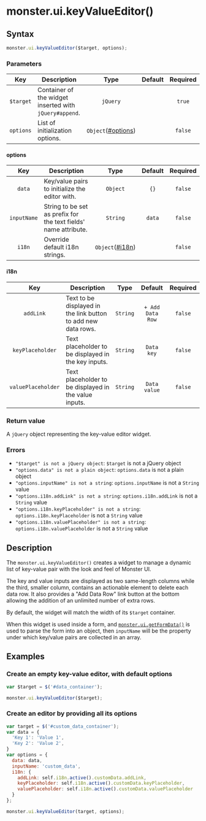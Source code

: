 # monster.ui.keyValueEditor()

## Syntax
```javascript
monster.ui.keyValueEditor($target, options);
```

### Parameters
Key | Description | Type | Default | Required
:-: | --- | :-: | :-: | :-:
`$target` | Container of the widget inserted with `jQuery#append`. | `jQuery` | | `true`
`options` | List of initialization options. | `Object`([#options](#options)) | | `false`

#### options
Key | Description | Type | Default | Required
:-: | --- | :-: | :-: | :-:
`data` | Key/value pairs to initialize the editor with. | `Object` | `{}` | `false`
`inputName` | String to be set as prefix for the text fields' name attribute. | `String` | `data` | `false`
`i18n` | Override default i18n strings. | `Object`([#i18n](#i18n)) | | `false`

#### i18n
Key | Description | Type | Default | Required
:-: | --- | :-: | :-: | :-:
`addLink` | Text to be displayed in the link button to add new data rows. | `String` | `+ Add Data Row` | `false`
`keyPlaceholder` | Text placeholder to be displayed in the key inputs. | `String` | `Data key` | `false`
`valuePlaceholder` | Text placeholder to be displayed in the value inputs. | `String` | `Data value` | `false`

### Return value
A `jQuery` object representing the key-value editor widget.

### Errors
* `"$target" is not a jQuery object`: `$target` is not a jQuery object
* `"options.data" is not a plain object`: `options.data` is not a plain object
* `"options.inputName" is not a string`: `options.inputName` is not a `String` value
* `"options.i18n.addLink" is not a string`: `options.i18n.addLink` is not a `String` value
* `"options.i18n.keyPlaceholder" is not a string`: `options.i18n.keyPlaceholder` is not a `String` value
* `"options.i18n.valuePlaceholder" is not a string`: `options.i18n.valuePlaceholder` is not a `String` value

## Description
The `monster.ui.keyValueEditor()` creates a widget to manage a dynamic list of key-value pair with the look and feel of Monster UI.

The key and value inputs are displayed as two same-length columns while the third, smaller column, contains an actionable element to delete each data row. It also provides a "Add Data Row" link button at the bottom allowing the addition of an unlimited number of extra rows.

By default, the widget will match the width of its `$target` container.

When this widget is used inside a form, and [`monster.ui.getFormData()`][getFormData] is used to parse the form into an object, then `inputName` will be the property under which key/value pairs are collected in an array.

## Examples
### Create an empty key-value editor, with default options
```javascript
var $target = $('#data_container');

monster.ui.keyValueEditor($target);
```

### Create an editor by providing all its options
```javascript
var target = $('#custom_data_container');
var data = {
  'Key 1': 'Value 1',
  'Key 2': 'Value 2',
}
var options = {
  data: data,
  inputName: 'custom_data',
  i18n: {
    addLink: self.i18n.active().customData.addLink,
    keyPlaceholder: self.i18n.active().customData.keyPlaceholder,
    valuePlaceholder: self.i18n.active().customData.valuePlaceholder
  }
};

monster.ui.keyValueEditor(target, options);
```

[getFormData]: getFormData().md

